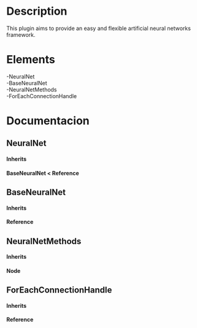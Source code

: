 <h1>Description</h1>
  This plugin aims to provide an easy and flexible artificial neural networks framework.

<h1>Elements</h1>
  -NeuralNet<br>
  -BaseNeuralNet<br>
  -NeuralNetMethods<br>
  -ForEachConnectionHandle
  
<h1>Documentacion</h1>

<h2>NeuralNet</h2>
  <h4>Inherits<h4>
    BaseNeuralNet < Reference
                             
<h2>BaseNeuralNet</h2>
  <h4>Inherits<h4>
    Reference
    
<h2>NeuralNetMethods</h2>
  <h4>Inherits<h4>
    Node
    
<h2>ForEachConnectionHandle</h2>
  <h4>Inherits<h4>
    Reference
